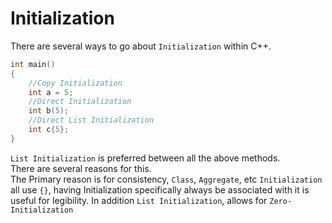 # Initialization

There are several ways to go about `Initialization` within C++.
``` cpp linenums="1"
int main()
{
	//Copy Initialization
	int a = 5;
	//Direct Initialization
	int b(5);
	//Direct List Initialization
	int c{5};
}
```

`List Initialization` is preferred between all the above methods.  
There are several reasons for this.  
The Primary reason is for consistency, `Class`, `Aggregate`, etc `Initialization` all use `{}`, having Initialization specifically always be associated with it is useful for legibility. 
In addition `List Initialization`, allows for `Zero-Initialization`